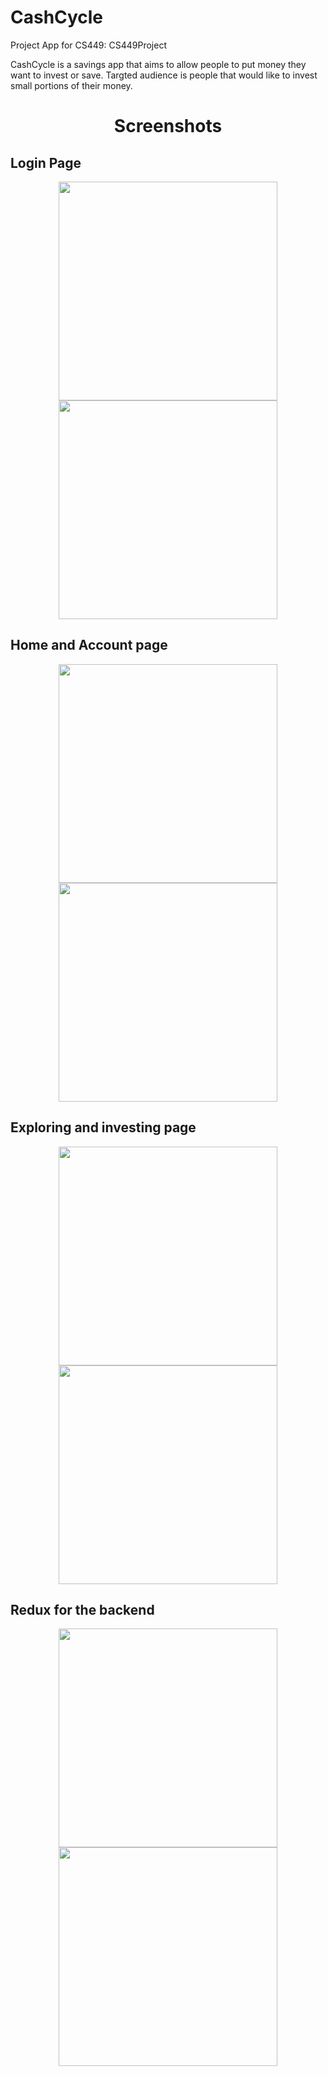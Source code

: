 # CashCycle
Project App for CS449:
CS449Project

CashCycle is a savings app that aims to allow people to put money they want to invest or save.
Targted audience is people that would like to invest small portions of their money.

<h1 align="center">
 Screenshots
</h1>

<h2 align="left" >
    Login Page
</h2>
<p align="center">
  <img src="https://github.com/Shooskie/CS449Project/blob/master/App%20screenshots/Screen%20Shot%202017-04-22%20at%206.59.16%20PM.png" width="350"/>
  <img src="https://github.com/Shooskie/CS449Project/blob/master/App%20screenshots/Screen%20Shot%202017-04-22%20at%207.07.00%20PM.png" width="350"/>
</p>
<h2 align="left" >
    Home and Account page
</h2>
<p align="center">
  <img src="https://github.com/Shooskie/CS449Project/blob/master/App%20screenshots/Screen%20Shot%202017-04-22%20at%207.13.32%20PM.png" width="350"/>
  <img src="https://github.com/Shooskie/CS449Project/blob/master/App%20screenshots/Screen%20Shot%202017-04-22%20at%206.59.39%20PM.png" width="350"/>
</p>
<h2 align="left" >
    Exploring and investing page
</h2>

<p align="center">
  <img src="https://github.com/Shooskie/CS449Project/blob/master/App%20screenshots/Screen%20Shot%202017-04-22%20at%206.59.46%20PM.png" width="350"/>
  <img src="https://github.com/Shooskie/CS449Project/blob/master/App%20screenshots/Screen%20Shot%202017-04-22%20at%207.10.47%20PM.png" width="350"/>
</p>

<h2 align="left" >
    Redux for the backend 
</h2>
<p align="center">
  <img src="https://github.com/Shooskie/CS449Project/blob/master/App%20screenshots/Screenshot_20170218-104316.png?raw=true" width="350"/>
  <img src="https://github.com/Shooskie/CS449Project/blob/master/App%20screenshots/Screenshot_20170218-104319.png?raw=true" width="350"/>
</p>

  
